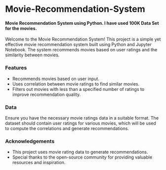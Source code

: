 # Movie-Recommendation-System
#### Movie Recommendation System using Python. I have used 100K Data Set for the movies.

Welcome to the Movie Recommendation System! This project is a simple yet effective movie recommendation system built using Python and Jupyter Notebook. The system recommends movies based on user ratings and the similarity between movies.

### Features
- Recommends movies based on user input.
- Uses correlation between movie ratings to find similar movies.
- Filters out movies with less than a specified number of ratings to improve recommendation quality.

### Data
Ensure you have the necessary movie ratings data in a suitable format. The dataset should contain user ratings for various movies, which will be used to compute the correlations and generate recommendations.

### Acknowledgements
- This project uses movie rating data to generate recommendations.
- Special thanks to the open-source community for providing valuable resources and inspiration.
